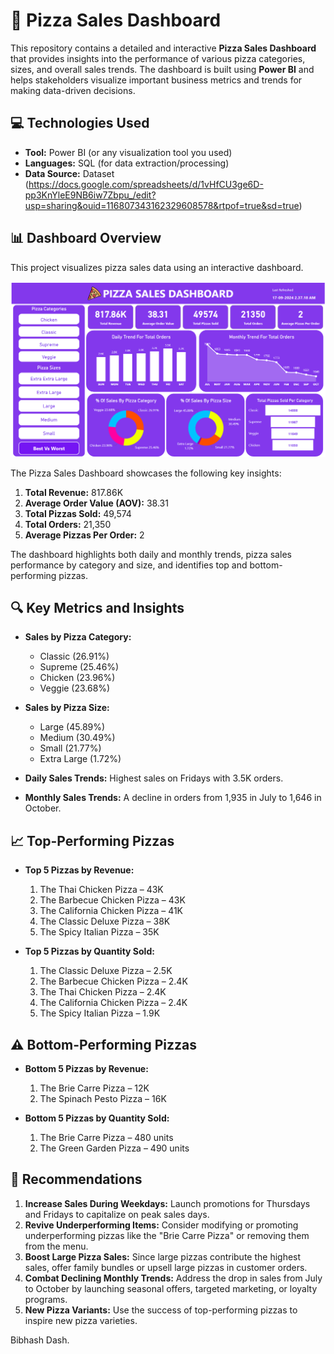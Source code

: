 # 🍕 Pizza Sales Dashboard

This repository contains a detailed and interactive **Pizza Sales Dashboard** that provides insights into the performance of various pizza categories, sizes, and overall sales trends. The dashboard is built using **Power BI** and helps stakeholders visualize important business metrics and trends for making data-driven decisions.

## 💻 Technologies Used

- **Tool:** Power BI (or any visualization tool you used)
- **Languages:** SQL (for data extraction/processing)
- **Data Source:** Dataset (https://docs.google.com/spreadsheets/d/1vHfCU3ge6D-pp3KnYleE9NB6iw7Zbpu_/edit?usp=sharing&ouid=116807343162329608578&rtpof=true&sd=true)

## 📊 Dashboard Overview

This project visualizes pizza sales data using an interactive dashboard.

![Pizza Sales Dashboard](Dashboard.png)

The Pizza Sales Dashboard showcases the following key insights:

1. **Total Revenue:** 817.86K  
2. **Average Order Value (AOV):** 38.31  
3. **Total Pizzas Sold:** 49,574  
4. **Total Orders:** 21,350  
5. **Average Pizzas Per Order:** 2  

The dashboard highlights both daily and monthly trends, pizza sales performance by category and size, and identifies top and bottom-performing pizzas.

## 🔍 Key Metrics and Insights

- **Sales by Pizza Category:**
  - Classic (26.91%)
  - Supreme (25.46%)
  - Chicken (23.96%)
  - Veggie (23.68%)

- **Sales by Pizza Size:**
  - Large (45.89%)
  - Medium (30.49%)
  - Small (21.77%)
  - Extra Large (1.72%)

- **Daily Sales Trends:** Highest sales on Fridays with 3.5K orders.  
- **Monthly Sales Trends:** A decline in orders from 1,935 in July to 1,646 in October.  

## 📈 Top-Performing Pizzas

- **Top 5 Pizzas by Revenue:**
  1. The Thai Chicken Pizza – 43K
  2. The Barbecue Chicken Pizza – 43K
  3. The California Chicken Pizza – 41K
  4. The Classic Deluxe Pizza – 38K
  5. The Spicy Italian Pizza – 35K

- **Top 5 Pizzas by Quantity Sold:**
  1. The Classic Deluxe Pizza – 2.5K
  2. The Barbecue Chicken Pizza – 2.4K
  3. The Thai Chicken Pizza – 2.4K
  4. The California Chicken Pizza – 2.4K
  5. The Spicy Italian Pizza – 1.9K

## ⚠️ Bottom-Performing Pizzas

- **Bottom 5 Pizzas by Revenue:**
  1. The Brie Carre Pizza – 12K
  2. The Spinach Pesto Pizza – 16K

- **Bottom 5 Pizzas by Quantity Sold:**
  1. The Brie Carre Pizza – 480 units
  2. The Green Garden Pizza – 490 units

## 📝 Recommendations

1. **Increase Sales During Weekdays:** Launch promotions for Thursdays and Fridays to capitalize on peak sales days.
2. **Revive Underperforming Items:** Consider modifying or promoting underperforming pizzas like the "Brie Carre Pizza" or removing them from the menu.
3. **Boost Large Pizza Sales:** Since large pizzas contribute the highest sales, offer family bundles or upsell large pizzas in customer orders.
4. **Combat Declining Monthly Trends:** Address the drop in sales from July to October by launching seasonal offers, targeted marketing, or loyalty programs.
5. **New Pizza Variants:** Use the success of top-performing pizzas to inspire new pizza varieties.



Bibhash Dash.

